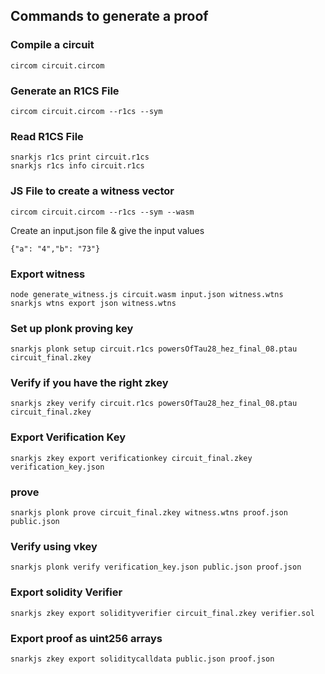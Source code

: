 ## Commands to generate a proof

### Compile a circuit

```
circom circuit.circom
```

### Generate an R1CS File

```
circom circuit.circom --r1cs --sym
```

### Read R1CS File

```
snarkjs r1cs print circuit.r1cs
snarkjs r1cs info circuit.r1cs
```

### JS File to create a witness vector

```
circom circuit.circom --r1cs --sym --wasm
```

Create an input.json file & give the input values

```
{"a": "4","b": "73"}
```

### Export witness

```
node generate_witness.js circuit.wasm input.json witness.wtns
snarkjs wtns export json witness.wtns
```

### Set up plonk proving key

```
snarkjs plonk setup circuit.r1cs powersOfTau28_hez_final_08.ptau circuit_final.zkey
```

### Verify if you have the right zkey

```
snarkjs zkey verify circuit.r1cs powersOfTau28_hez_final_08.ptau circuit_final.zkey
```

### Export Verification Key

```
snarkjs zkey export verificationkey circuit_final.zkey verification_key.json
```

### prove

```
snarkjs plonk prove circuit_final.zkey witness.wtns proof.json public.json
```

### Verify using vkey

```
snarkjs plonk verify verification_key.json public.json proof.json
```

### Export solidity Verifier

```
snarkjs zkey export solidityverifier circuit_final.zkey verifier.sol
```

### Export proof as uint256 arrays

```
snarkjs zkey export soliditycalldata public.json proof.json
```
